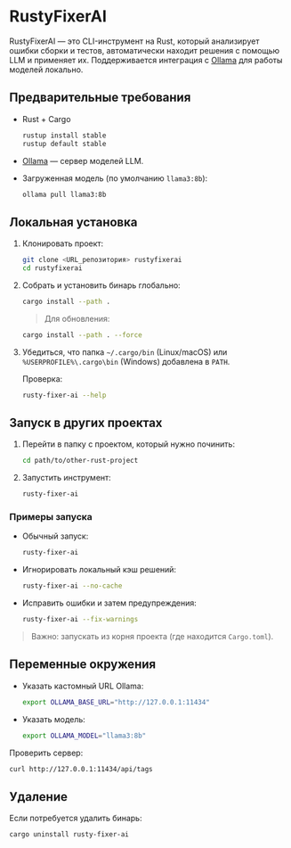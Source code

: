 # RustyFixerAI

RustyFixerAI — это CLI-инструмент на Rust, который анализирует ошибки сборки и тестов, автоматически находит решения с помощью LLM и применяет их. Поддерживается интеграция с [Ollama](https://ollama.com) для работы моделей локально.

## Предварительные требования

* Rust + Cargo

  ```bash
  rustup install stable
  rustup default stable
  ```
* [Ollama](https://ollama.com/download) — сервер моделей LLM.
* Загруженная модель (по умолчанию `llama3:8b`):

  ```bash
  ollama pull llama3:8b
  ```

## Локальная установка

1. Клонировать проект:

   ```bash
   git clone <URL_репозитория> rustyfixerai
   cd rustyfixerai
   ```

2. Собрать и установить бинарь глобально:

   ```bash
   cargo install --path .
   ```

   > Для обновления:

   ```bash
   cargo install --path . --force
   ```

3. Убедиться, что папка `~/.cargo/bin` (Linux/macOS) или `%USERPROFILE%\.cargo\bin` (Windows) добавлена в `PATH`.

   Проверка:

   ```bash
   rusty-fixer-ai --help
   ```

## Запуск в других проектах

1. Перейти в папку с проектом, который нужно починить:

   ```bash
   cd path/to/other-rust-project
   ```

2. Запустить инструмент:

   ```bash
   rusty-fixer-ai
   ```

### Примеры запуска

* Обычный запуск:

  ```bash
  rusty-fixer-ai
  ```
* Игнорировать локальный кэш решений:

  ```bash
  rusty-fixer-ai --no-cache
  ```
* Исправить ошибки и затем предупреждения:

  ```bash
  rusty-fixer-ai --fix-warnings
  ```

> Важно: запускать из корня проекта (где находится `Cargo.toml`).

## Переменные окружения

* Указать кастомный URL Ollama:

  ```bash
  export OLLAMA_BASE_URL="http://127.0.0.1:11434"
  ```
* Указать модель:

  ```bash
  export OLLAMA_MODEL="llama3:8b"
  ```

Проверить сервер:

```bash
curl http://127.0.0.1:11434/api/tags
```

## Удаление

Если потребуется удалить бинарь:

```bash
cargo uninstall rusty-fixer-ai
